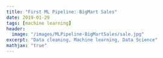 ```yaml
---
title: "First ML Pipeline: BigMart Sales"
date: 2019-01-29
tags: [machine learning]
header:
  image: "/images/MLPipeline-BigMartSales/sale.jpg"
excerpt: "Data cleaning, Machine learning, Data Science"
mathjax: "true"
---
```


